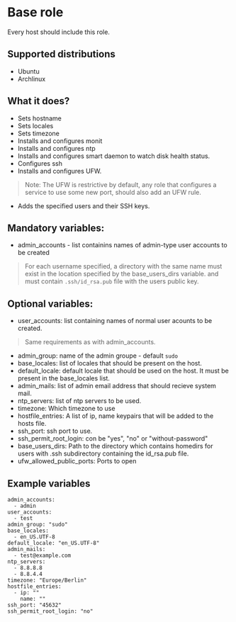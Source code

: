 # Base role

Every host should include this role.

## Supported distributions
* Ubuntu
* Archlinux

## What it does?
* Sets hostname
* Sets locales
* Sets timezone
* Installs and configures monit
* Installs and configures ntp
* Installs and configures smart daemon to watch disk health status.
* Configures ssh
* Installs and configures UFW.
>Note: The UFW is restrictive by default, any role that configures a service to
use some new port, should also add an UFW rule.

* Adds the specified users and their SSH keys.

## Mandatory variables:

* admin_accounts - list containins names of admin-type user accounts to be created
> For each username specified, a directory with the same name must exist in the
location specified by the base_users_dirs variable. and must contain `.ssh/id_rsa.pub` file with the users public key.

## Optional variables:
* user_accounts: list containing names of normal user acounts to be created.
> Same requirements as with admin_accounts.

* admin_group: name of the admin groupe - default `sudo`
* base_locales: list of locales that should be present on the host.
* default_locale: default locale that should be used on the host. It must be
present in the base_locales list.
* admin_mails: list of admin email address that should recieve system mail.
* ntp_servers: list of ntp servers to be used.
* timezone: Which timezone to use
* hostfile_entries: A list of ip, name keypairs that will be added to the hosts file.
* ssh_port: ssh port to use.
* ssh_permit_root_login: con be "yes", "no" or "without-password"
* base_users_dirs: Path to the directory which contains homedirs for users with .ssh subdirectory containing the id_rsa.pub file.
* ufw_allowed_public_ports: Ports to open

## Example variables

```
admin_accounts:
  - admin
user_accounts:
  - test
admin_group: "sudo"
base_locales:
  - en_US.UTF-8
default_locale: "en_US.UTF-8"
admin_mails:
  - test@example.com
ntp_servers:
  - 8.8.8.8
  - 8.8.4.4
timezone: "Europe/Berlin"
hostfile_entries:
  - ip: ""
    name: ""
ssh_port: "45632"
ssh_permit_root_login: "no"

```
